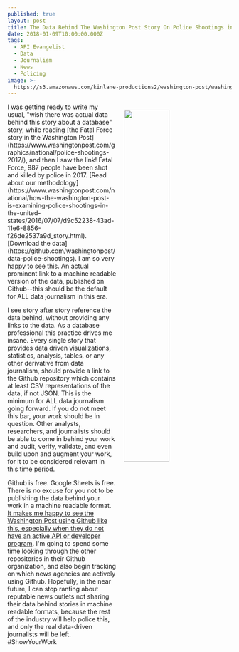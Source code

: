 ```yaml
---
published: true
layout: post
title: The Data Behind The Washington Post Story On Police Shootings in 2017
date: 2018-01-09T10:00:00.000Z
tags:
  - API Evangelist
  - Data
  - Journalism
  - News
  - Policing
image: >-
  https://s3.amazonaws.com/kinlane-productions2/washington-post/washington-post-fatal-force-story.png
---
```

<p><img src="https://s3.amazonaws.com/kinlane-productions2/washington-post/washington-post-fatal-force-story.png" align="right" width="45%" style="padding: 15px;" /></p>I was getting ready to write my usual, "wish there was actual data behind this story about a database" story, while reading [the Fatal Force story in the Washington Post](https://www.washingtonpost.com/graphics/national/police-shootings-2017/), and then I saw the link! Fatal Force, 987 people have been shot and killed by police in 2017. [Read about our methodology](https://www.washingtonpost.com/national/how-the-washington-post-is-examining-police-shootings-in-the-united-states/2016/07/07/d9c52238-43ad-11e6-8856-f26de2537a9d_story.html). [Download the data](https://github.com/washingtonpost/data-police-shootings). I am so very happy to see this. An actual prominent link to a machine readable version of the data, published on Github--this should be the default for ALL data journalism in this era.

I see story after story reference the data behind, without providing any links to the data. As a database professional this practice drives me insane. Every single story that provides data driven visualizations, statistics, analysis, tables, or any other derivative from data journalism, should provide a link to the Github repository which contains at least CSV representations of the data, if not JSON. This is the minimum for ALL data journalism going forward. If you do not meet this bar, your work should be in question. Other analysts, researchers, and journalists should be able to come in behind your work and audit, verify, validate, and even build upon and augment your work, for it to be considered relevant in this time period.

Github is free. Google Sheets is free. There is no excuse for you not to be publishing the data behind your work in a machine readable format. [It makes me happy to see the Washington Post using Github like this, especially when they do not have an active API or developer program](https://github.com/washingtonpost). I'm going to spend some time looking through the other repositories in their Github organization, and also begin tracking on which news agencies are actively using Github. Hopefully, in the near future, I can stop ranting about reputable news outlets not sharing their data behind stories in machine readable formats, because the rest of the industry will help police this, and only the real data-driven journalists will be left. #ShowYourWork
